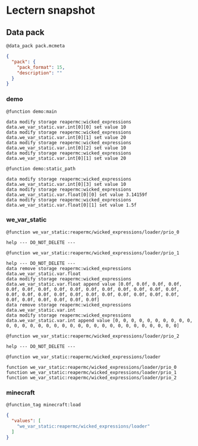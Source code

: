 # Lectern snapshot

## Data pack

`@data_pack pack.mcmeta`

```json
{
  "pack": {
    "pack_format": 15,
    "description": ""
  }
}
```

### demo

`@function demo:main`

```mcfunction
data modify storage reapermc:wicked_expressions data.we_var_static.var.int[0][0] set value 10
data modify storage reapermc:wicked_expressions data.we_var_static.var.int[0][1] set value 20
data modify storage reapermc:wicked_expressions data.we_var_static.var.int[0][2] set value 10
data modify storage reapermc:wicked_expressions data.we_var_static.var.int[0][1] set value 20
```

`@function demo:static_path`

```mcfunction
data modify storage reapermc:wicked_expressions data.we_var_static.var.int[0][3] set value 10
data modify storage reapermc:wicked_expressions data.we_var_static.var.float[0][0] set value 3.14159f
data modify storage reapermc:wicked_expressions data.we_var_static.var.float[0][1] set value 1.5f
```

### we_var_static

`@function we_var_static:reapermc/wicked_expressions/loader/prio_0`

```mcfunction
help --- DO_NOT_DELETE ---
```

`@function we_var_static:reapermc/wicked_expressions/loader/prio_1`

```mcfunction
help --- DO_NOT_DELETE ---
data remove storage reapermc:wicked_expressions data.we_var_static.var.float
data modify storage reapermc:wicked_expressions data.we_var_static.var.float append value [0.0f, 0.0f, 0.0f, 0.0f, 0.0f, 0.0f, 0.0f, 0.0f, 0.0f, 0.0f, 0.0f, 0.0f, 0.0f, 0.0f, 0.0f, 0.0f, 0.0f, 0.0f, 0.0f, 0.0f, 0.0f, 0.0f, 0.0f, 0.0f, 0.0f, 0.0f, 0.0f, 0.0f, 0.0f, 0.0f, 0.0f, 0.0f]
data remove storage reapermc:wicked_expressions data.we_var_static.var.int
data modify storage reapermc:wicked_expressions data.we_var_static.var.int append value [0, 0, 0, 0, 0, 0, 0, 0, 0, 0, 0, 0, 0, 0, 0, 0, 0, 0, 0, 0, 0, 0, 0, 0, 0, 0, 0, 0, 0, 0, 0, 0]
```

`@function we_var_static:reapermc/wicked_expressions/loader/prio_2`

```mcfunction
help --- DO_NOT_DELETE ---
```

`@function we_var_static:reapermc/wicked_expressions/loader`

```mcfunction
function we_var_static:reapermc/wicked_expressions/loader/prio_0
function we_var_static:reapermc/wicked_expressions/loader/prio_1
function we_var_static:reapermc/wicked_expressions/loader/prio_2
```

### minecraft

`@function_tag minecraft:load`

```json
{
  "values": [
    "we_var_static:reapermc/wicked_expressions/loader"
  ]
}
```
